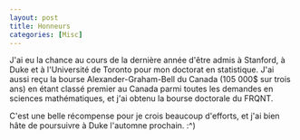 ```yaml
---
layout: post
title: Honneurs
categories: [Misc]
---
```


J'ai eu la chance au cours de la dernière année d'être admis à Stanford, à Duke et à l'Université de Toronto pour mon doctorat en statistique. J'ai aussi reçu la bourse Alexander-Graham-Bell du Canada (105 000$ sur trois ans) en étant classé premier au Canada parmi toutes les demandes en sciences mathématiques, et j'ai obtenu la bourse doctorale du FRQNT.

C'est une belle récompense pour je crois beaucoup d'efforts, et j'ai bien hâte de poursuivre à Duke l'automne prochain. :^)

